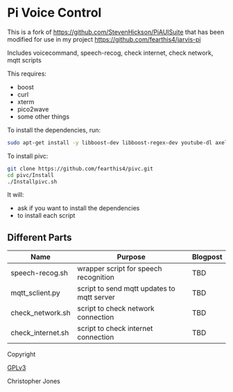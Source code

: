 # Pi Voice Control
This is a fork of https://github.com/StevenHickson/PiAUISuite that has been modified for use in my project https://github.com/fearthis4/jarvis-pi

Includes voicecommand, speech-recog, check internet, check network, mqtt scripts

This requires:

* boost
* curl
* xterm
* pico2wave
* some other things

To install the dependencies, run:
```bash
sudo apt-get install -y libboost-dev libboost-regex-dev youtube-dl axel curl xterm libcurl4-gnutls-dev mpg123 flac sox
```

To install pivc:
```bash
git clone https://github.com/fearthis4/pivc.git
cd pivc/Install
./Installpivc.sh
```

It will:
* ask if you want to install the dependencies
* to install each script

## Different Parts

Name | Purpose | Blogpost
-----|---------|---------
speech-recog.sh | wrapper script for speech recognition | TBD
mqtt_sclient.py | script to send mqtt updates to mqtt server | TBD
check_network.sh | script to check network connection | TBD
check_internet.sh | script to check internet connection | TBD

Copyright

[GPLv3](https://tldrlegal.com/license/gnu-general-public-license-v3-(gpl-3))

Christopher Jones
